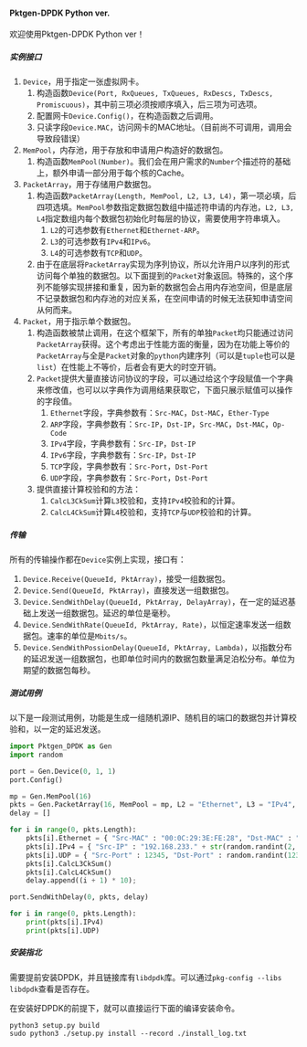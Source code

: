 #### Pktgen-DPDK Python ver.

欢迎使用Pktgen-DPDK Python ver！

##### 实例接口

1. `Device`，用于指定一张虚拟网卡。
   1. 构造函数`Device(Port, RxQueues, TxQueues, RxDescs, TxDescs, Promiscuous)`，其中前三项必须按顺序填入，后三项为可选项。
   2. 配置网卡`Device.Config()`，在构造函数之后调用。
   3. 只读字段`Device.MAC`，访问网卡的MAC地址。（目前尚不可调用，调用会导致段错误）
2. `MemPool`，内存池，用于存放和申请用户构造好的数据包。
   1. 构造函数`MemPool(Number)`。我们会在用户需求的`Number`个描述符的基础上，额外申请一部分用于每个核的Cache。
3. `PacketArray`，用于存储用户数据包。
   1. 构造函数`PacketArray(Length, MemPool, L2, L3, L4)`，第一项必填，后四项选填。`MemPool`参数指定数据包数组中描述符申请的内存池，`L2, L3, L4`指定数组内每个数据包初始化时每层的协议，需要使用字符串填入。
      1. `L2`的可选参数有`Ethernet`和`Ethernet-ARP`。
      2. `L3`的可选参数有`IPv4`和`IPv6`。
      3. `L4`的可选参数有`TCP`和`UDP`。
   2. 由于在底层将`PacketArray`实现为序列协议，所以允许用户以序列的形式访问每个单独的数据包。以下面提到的`Packet`对象返回。特殊的，这个序列不能够实现拼接和重复，因为新的数据包会占用内存池空间，但是底层不记录数据包和内存池的对应关系，在空间申请的时候无法获知申请空间从何而来。
4. `Packet`，用于指示单个数据包。
   1. 构造函数被禁止调用，在这个框架下，所有的单独`Packet`均只能通过访问`PacketArray`获得。这个考虑出于性能方面的衡量，因为在功能上等价的`PacketArray`与全是`Packet`对象的`python`内建序列（可以是`tuple`也可以是`list`）在性能上不等价，后者会有更大的时空开销。
   2. `Packet`提供大量直接访问协议的字段，可以通过给这个字段赋值一个字典来修改值，也可以以字典作为调用结果获取它，下面只展示赋值可以操作的字段值。
      1. `Ethernet`字段，字典参数有：`Src-MAC`，`Dst-MAC`，`Ether-Type`
      2. `ARP`字段，字典参数有：`Src-IP`，`Dst-IP`，`Src-MAC`，`Dst-MAC`，`Op-Code`
      3. `IPv4`字段，字典参数有：`Src-IP`，`Dst-IP`
      4. `IPv6`字段，字典参数有：`Src-IP`，`Dst-IP`
      5. `TCP`字段，字典参数有：`Src-Port`，`Dst-Port`
      6. `UDP`字段，字典参数有：`Src-Port`，`Dst-Port`
   3. 提供直接计算校验和的方法：
      1. `CalcL3CkSum`计算`L3`校验和，支持`IPv4`校验和的计算。
      2. `CalcL4CkSum`计算`L4`校验和，支持`TCP`与`UDP`校验和的计算。

##### 传输

所有的传输操作都在`Device`实例上实现，接口有：

1. `Device.Receive(QueueId, PktArray)`，接受一组数据包。
2. `Device.Send(QueueId, PktArray)`，直接发送一组数据包。
3. `Device.SendWithDelay(QueueId, PktArray, DelayArray)`，在一定的延迟基础上发送一组数据包。延迟的单位是毫秒。
4. `Device.SendWithRate(QueueId, PktArray, Rate)`，以恒定速率发送一组数据包。速率的单位是`Mbits/s`。
5. `Device.SendWithPossionDelay(QueueId, PktArray, Lambda)`，以指数分布的延迟发送一组数据包，也即单位时间内的数据包数量满足泊松分布。单位为期望的数据包每秒。

##### 测试用例

以下是一段测试用例，功能是生成一组随机源IP、随机目的端口的数据包并计算校验和，以一定的延迟发送。

```python
import Pktgen_DPDK as Gen
import random

port = Gen.Device(0, 1, 1)
port.Config()

mp = Gen.MemPool(16)
pkts = Gen.PacketArray(16, MemPool = mp, L2 = "Ethernet", L3 = "IPv4", L4 = "UDP")
delay = []

for i in range(0, pkts.Length):
    pkts[i].Ethernet = { "Src-MAC" : "00:0C:29:3E:FE:28", "Dst-MAC" : "04-33-C2-71-65-B5", "Ether-Type" : 0x0800 }
    pkts[i].IPv4 = { "Src-IP" : "192.168.233." + str(random.randint(2, 254)), "Dst-IP" : "192.168.31.15" }
    pkts[i].UDP = { "Src-Port" : 12345, "Dst-Port" : random.randint(12345, 23456)}
    pkts[i].CalcL3CkSum()
    pkts[i].CalcL4CkSum()
    delay.append((i + 1) * 10);

port.SendWithDelay(0, pkts, delay)

for i in range(0, pkts.Length):
    print(pkts[i].IPv4)
    print(pkts[i].UDP)
```

##### 安装指北

需要提前安装DPDK，并且链接库有`libdpdk`库。可以通过`pkg-config --libs libdpdk`查看是否存在。

在安装好DPDK的前提下，就可以直接运行下面的编译安装命令。

```shell
python3 setup.py build
sudo python3 ./setup.py install --record ./install_log.txt
```

